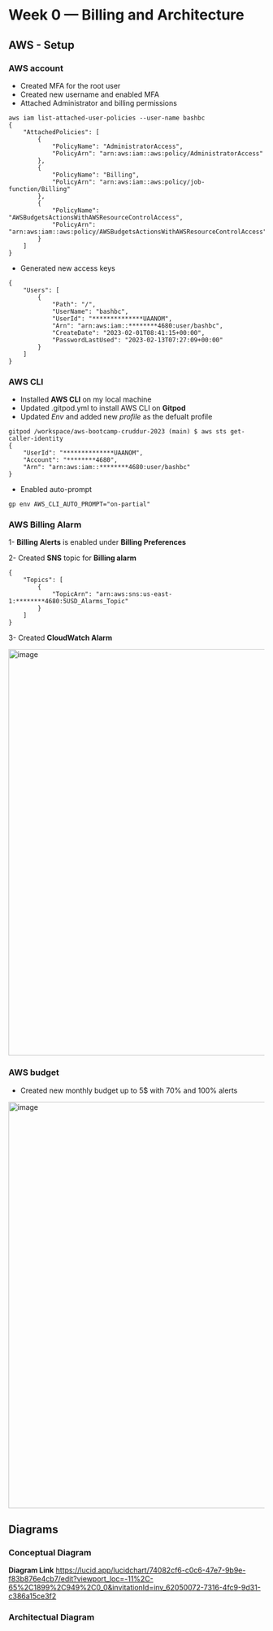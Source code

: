 # Week 0 — Billing and Architecture

## AWS - Setup

### AWS account 
- Created MFA for the root user
- Created new username and enabled MFA
- Attached Administrator and billing permissions 
```
aws iam list-attached-user-policies --user-name bashbc
{
    "AttachedPolicies": [
        {
            "PolicyName": "AdministratorAccess",
            "PolicyArn": "arn:aws:iam::aws:policy/AdministratorAccess"
        },
        {
            "PolicyName": "Billing",
            "PolicyArn": "arn:aws:iam::aws:policy/job-function/Billing"
        },
        {
            "PolicyName": "AWSBudgetsActionsWithAWSResourceControlAccess",
            "PolicyArn": "arn:aws:iam::aws:policy/AWSBudgetsActionsWithAWSResourceControlAccess"
        }
    ]
}
```
- Generated new access keys
```
{
    "Users": [
        {
            "Path": "/",
            "UserName": "bashbc",
            "UserId": "**************UAANOM",
            "Arn": "arn:aws:iam::********4680:user/bashbc",
            "CreateDate": "2023-02-01T08:41:15+00:00",
            "PasswordLastUsed": "2023-02-13T07:27:09+00:00"
        }
    ]
}
```

### AWS CLI
- Installed **AWS CLI** on my local machine
- Updated .gitpod.yml to install AWS CLI on **Gitpod**
- Updated _Env_ and added new _profile_ as the defualt profile
```
gitpod /workspace/aws-bootcamp-cruddur-2023 (main) $ aws sts get-caller-identity
{
    "UserId": "**************UAANOM",
    "Account": "********4680",
    "Arn": "arn:aws:iam::********4680:user/bashbc"
}
```
- Enabled auto-prompt
```
gp env AWS_CLI_AUTO_PROMPT="on-partial"
```

### AWS Billing Alarm
1- **Billing Alerts** is enabled under **Billing Preferences**

2- Created **SNS** topic for **Billing alarm**
```
{
    "Topics": [
        {
            "TopicArn": "arn:aws:sns:us-east-1:********4680:5USD_Alarms_Topic"
        }
    ]
}
```
3- Created **CloudWatch Alarm**

<img width="800" hight="200" alt="image" src="https://user-images.githubusercontent.com/91587569/218409066-25669ce9-50df-4cdd-bbb5-39e78be3fce2.png">

### AWS budget
- Created new monthly budget up to 5$ with 70% and 100% alerts

<img width="800" alt="image" src="https://user-images.githubusercontent.com/91587569/218413070-e6bfa3ca-701f-4465-b1c8-6b8e55554315.png">



## Diagrams


### Conceptual Diagram

**Diagram Link**
https://lucid.app/lucidchart/74082cf6-c0c6-47e7-9b9e-f83b876e4cb7/edit?viewport_loc=-11%2C-65%2C1899%2C949%2C0_0&invitationId=inv_62050072-7316-4fc9-9d31-c386a15ce3f2


### Architectual Diagram
